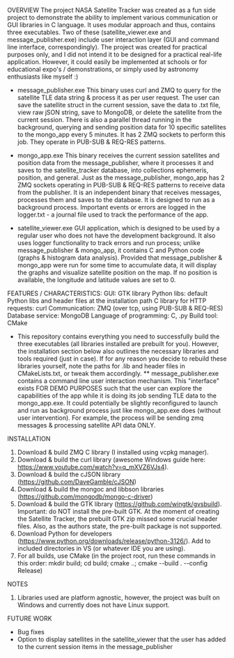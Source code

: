 
OVERVIEW 
The project NASA Satellite Tracker was created as a fun side project to demonstrate the ability to implement
various communication or GUI libraries in C language.  It uses modular approach and thus, contains three executables.
Two of these (satellite_viewer.exe and message_publisher.exe) include user interaction layer (GUI and command line 
interface, correspondingly). 
The project was created for practical purposes only, and I did not intend it to be designed for a practical 
real-life application. However, it could easily be implemented at schools or for educational expo's / demonstrations, or simply
used by astronomy enthusiasts like myself :) 

- message_publisher.exe
This binary uses curl and ZMQ to query for the satellite TLE data string & process it as per user request. The user can save the satellite struct in the current session,
save the data to .txt file, view raw jSON string, save to MongoDB, or delete the satellite from the current session. There is also a parallel thread running in the background, 
querying and sending position data for 10 specific satellites to the mongo_app every 5 minutes. It has 2 ZMQ sockets to perform this job. They operate in PUB-SUB & REQ-RES patterns.

- mongo_app.exe
This binary receives the current session satellites and position data from the message_publisher, where it processes it and saves to the satellite_tracker database, 
into collections ephemeris, position, and general. Just as the message_publisher, mongo_app has 2 ZMQ sockets operating in PUB-SUB & REQ-RES patterns to receive data from the publisher.
It is an independent binary that receives messages, processes them and saves to the database. It is designed to run as a background process. Important events or errors are logged in the 
logger.txt - a journal file used to track the performance of the app. 

- satellite_viewer.exe
GUI application, which is designed to be used by a regular user who does not have the development background. It also uses logger functionality to track errors and run process; 
unlike message_publisher & mongo_app, it contains C and Python code (graphs & histogram data analysis). Provided that message_publisher & mongo_app were run for some time to accumulate data,
it will display the graphs and visualize satellite position on the map. If no position is available, the longitude and latitude values are set to 0.
                     
FEATURES / CHARACTERISTICS: 
GUI: GTK library
Python libs: default Python libs and header files at the installation path 
C library for HTTP requests: curl
Communication: ZMQ (over tcp, using PUB-SUB & REQ-RES) 
Database service: MongoDB 
Language of programming: C, .py 
Build tool: CMake 

*  This repository contains everything you need to successfully build the three executables (all libraries installed are prebuilt for you). 
   However, the installation section below also outlines the necessary libraries and tools required (just in case). 
   If for any reason you decide to rebuild these libraries yourself, note the paths for .lib and header files in CMakeLists.txt, or tweak them accordingly. 
** message_publisher.exe contains a command line user interaction mechanism. This "interface" exists FOR DEMO PURPOSES 
   such that the user can explore the capabilities of the app while it is doing its job sending TLE data to the mongo_app.exe. It could potentially be slightly reconfigured to 
   launch and run as background process just like mongo_app.exe does (without user intervention). For example, the process will be sending zmq messages & processing 
   satellite API data ONLY.

INSTALLATION 
1. Download & build ZMQ C library (I installed using vcpkg manager). 
2. Download & build the curl library (awesome Windows guide here: https://www.youtube.com/watch?v=q_mXVZ6VJs4). 
3. Download & build the cJSON library (https://github.com/DaveGamble/cJSON)
4. Download & build the mongoc and libbson libraries (https://github.com/mongodb/mongo-c-driver)
5. Download & build the GTK library (https://github.com/wingtk/gvsbuild). Important: do NOT install the pre-built GTK. 
   At the moment of creating the Satellite Tracker, the prebuilt GTK zip missed some crucial header files. Also, as the authors state, the pre-built package is not supported. 
6. Download Python for developers (https://www.python.org/downloads/release/python-3126/). Add to included directories in VS (or whatever IDE you are using).
7. For all builds, use CMake (in the project root, run these commands in this order: mkdir build; cd build; cmake ..; cmake --build . --config Release)

NOTES
1. Libraries used are platform agnostic, however, the project was built on Windows and currently does not have Linux support. 


FUTURE WORK
- Bug fixes
- Option to display satellites in the satellite_viewer that the user has added to the current session items 
  in the message_publisher